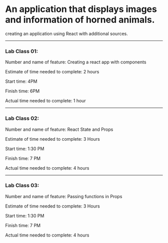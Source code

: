 # An application that displays images and information of horned animals. #
creating an application using React with additional sources.

<hr>

### Lab Class 01:

Number and name of feature: Creating a react app with components

Estimate of time needed to complete: 2 hours

Start time: 4PM

Finish time: 6PM

Actual time needed to complete: 1 hour

<hr>

### Lab Class 02:

Number and name of feature: React State and Props

Estimate of time needed to complete: 3 Hours

Start time: 1:30 PM

Finish time: 7 PM

Actual time needed to complete: 4 hours

<hr>

### Lab Class 03:

Number and name of feature: Passing functions in Props

Estimate of time needed to complete: 3 Hours

Start time: 1:30 PM

Finish time: 7 PM

Actual time needed to complete: 4 hours